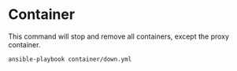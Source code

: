 # Container

This command will stop and remove all containers, except the proxy container.

```
ansible-playbook container/down.yml
```
